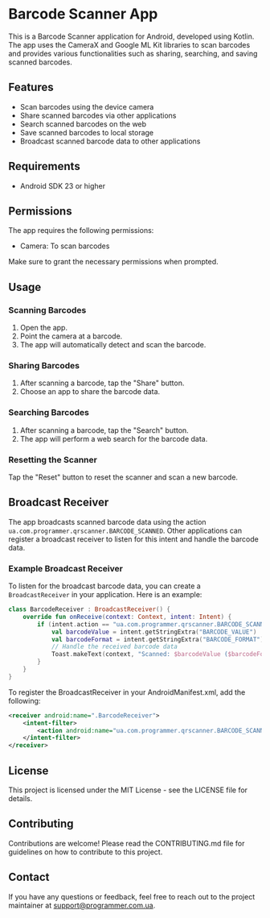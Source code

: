 # Barcode Scanner App

This is a Barcode Scanner application for Android, developed using Kotlin. The app uses the CameraX and Google ML Kit libraries to scan barcodes and provides various functionalities such as sharing, searching, and saving scanned barcodes.

## Features

- Scan barcodes using the device camera
- Share scanned barcodes via other applications
- Search scanned barcodes on the web
- Save scanned barcodes to local storage
- Broadcast scanned barcode data to other applications

## Requirements

- Android SDK 23 or higher

## Permissions

The app requires the following permissions:
- Camera: To scan barcodes

Make sure to grant the necessary permissions when prompted.

## Usage

### Scanning Barcodes

1. Open the app.
2. Point the camera at a barcode.
3. The app will automatically detect and scan the barcode.

### Sharing Barcodes

1. After scanning a barcode, tap the "Share" button.
2. Choose an app to share the barcode data.

### Searching Barcodes

1. After scanning a barcode, tap the "Search" button.
2. The app will perform a web search for the barcode data.

### Resetting the Scanner

Tap the "Reset" button to reset the scanner and scan a new barcode.

## Broadcast Receiver

The app broadcasts scanned barcode data using the action `ua.com.programmer.qrscanner.BARCODE_SCANNED`. Other applications can register a broadcast receiver to listen for this intent and handle the barcode data.

### Example Broadcast Receiver

To listen for the broadcast barcode data, you can create a `BroadcastReceiver` in your application. Here is an example:

   ```kotlin
   class BarcodeReceiver : BroadcastReceiver() {
       override fun onReceive(context: Context, intent: Intent) {
           if (intent.action == "ua.com.programmer.qrscanner.BARCODE_SCANNED") {
               val barcodeValue = intent.getStringExtra("BARCODE_VALUE")
               val barcodeFormat = intent.getStringExtra("BARCODE_FORMAT")
               // Handle the received barcode data
               Toast.makeText(context, "Scanned: $barcodeValue ($barcodeFormat)", Toast.LENGTH_LONG).show()
           }
       }
   }
   ```
To register the BroadcastReceiver in your AndroidManifest.xml, add the following:

   ```xml
   <receiver android:name=".BarcodeReceiver">
       <intent-filter>
           <action android:name="ua.com.programmer.qrscanner.BARCODE_SCANNED" />
       </intent-filter>
   </receiver>
   ```

## License

This project is licensed under the MIT License - see the LICENSE file for details.

## Contributing

Contributions are welcome! Please read the CONTRIBUTING.md file for guidelines on how to contribute to this project.

## Contact

If you have any questions or feedback, feel free to reach out to the project maintainer at support@programmer.com.ua.
